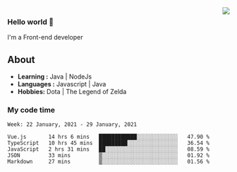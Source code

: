 <img align='right' src="https://github-readme-stats.vercel.app/api?username=jumodada&show_icons=true&theme=vue">

### Hello world 👋

I'm a Front-end developer 
    
## About
-  **Learning :** Java | NodeJs
-  **Languages :** Javascript | Java
-  **Hobbies:** Dota | The Legend of Zelda

### My code time

<!--START_SECTION:waka-->
```text
Week: 22 January, 2021 - 29 January, 2021

Vue.js       14 hrs 6 mins   ████████████░░░░░░░░░░░░░   47.90 % 
TypeScript   10 hrs 45 mins  █████████░░░░░░░░░░░░░░░░   36.54 % 
JavaScript   2 hrs 31 mins   ██░░░░░░░░░░░░░░░░░░░░░░░   08.59 % 
JSON         33 mins         ▒░░░░░░░░░░░░░░░░░░░░░░░░   01.92 % 
Markdown     27 mins         ▒░░░░░░░░░░░░░░░░░░░░░░░░   01.56 % 
```
<!--END_SECTION:waka-->

